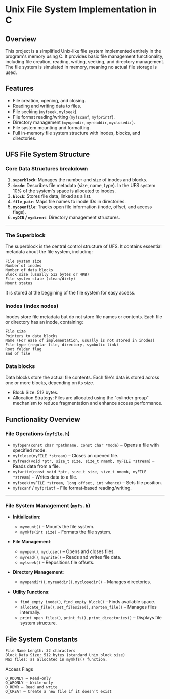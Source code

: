 # **Unix File System Implementation in C**  

## **Overview**  

This project is a simplified Unix-like file system implemented entirely in the program's memory using C. It provides basic file management functionality, including file creation, reading, writing, seeking, and directory management. The file system is simulated in memory, meaning no actual file storage is used.  

## **Features**  

- File creation, opening, and closing.  
- Reading and writing data to files.  
- File seeking (`myfseek`, `mylseek`).  
- File format reading/writing (`myfscanf`, `myfprintf`).  
- Directory management (`myopendir`, `myreaddir`, `myclosedir`).  
- File system mounting and formatting.  
- Full in-memory file system structure with inodes, blocks, and directories.  

## **UFS File System Structure**  

### **Core Data Structures breakdown**  

1. **`superblock`**: Manages the number and size of inodes and blocks.
2. **`inode`**: Describes file metadata (size, name, type). In the UFS system 10% of the system's space is allocated to inodes.
3. **`block`**: Stores file data, linked as a list.  
4. **`file_pair`**: Maps file names to inode IDs in directories.  
5. **`myopenfile`**: Tracks open file information (inode, offset, and access flags).  
6. **`myDIR` / `mydirent`**: Directory management structures.

___

### The Superblock

 The superblock is the central control structure of UFS. It contains essential metadata about the file system, including:

    File system size
    Number of inodes
    Number of data blocks
    Block size (usually 512 bytes or 4KB)
    File system state (clean/dirty)
    Mount status
It is stored at the beggining of the file system for easy access.

### Inodes (index nodes)

Inodes store file metadata but do not store file names or contents. Each file or directory has an inode, containing:

    File size
    Pointers to data blocks 
    Name (For ease of implementation, usually is not stored in inodes)
    File type (regular file, directory, symbolic link)
    Root folder flag
    End of file

### Data blocks

Data blocks store the actual file contents. Each file's data is stored across one or more blocks, depending on its size.

- Block Size: 512 bytes.
- Allocation Strategy: Files are allocated using the "cylinder group" mechanism to reduce fragmentation and enhance access performance.

## **Functionality Overview**  

### **File Operations (`myfile.h`)**  

- `myfopen(const char *pathname, const char *mode)` – Opens a file with specified mode.  
- `myfclose(myFILE *stream)` – Closes an opened file.  
- `myfread(void *ptr, size_t size, size_t nmemb, myFILE *stream)` – Reads data from a file.  
- `myfwrite(const void *ptr, size_t size, size_t nmemb, myFILE *stream)` – Writes data to a file.  
- `myfseek(myFILE *stream, long offset, int whence)` – Sets file position.  
- `myfscanf` / `myfprintf` – File format-based reading/writing.  

---

### **File System Management (`myfs.h`)**  

- **Initialization**:  
  - `mymount()` – Mounts the file system.  
  - `mymkfs(int size)` – Formats the file system.  

- **File Management**:  
  - `myopen()`, `myclose()` – Opens and closes files.  
  - `myread()`, `mywrite()` – Reads and writes file data.  
  - `mylseek()` – Repositions file offsets.  

- **Directory Management**:  
  - `myopendir()`, `myreaddir()`, `myclosedir()` – Manages directories.  

- **Utility Functions**:  
  - `find_empty_inode()`, `find_empty_block()` – Finds available space.  
  - `allocate_file()`, `set_filesize()`, `shorten_file()` – Manages files internally.  
  - `print_open_files()`, `print_fs()`, `print_directories()` – Displays file system structure.  

## File System Constants

    File Name Length: 32 characters
    Block Data Size: 512 bytes (standard Unix block size)
    Max files: as allocated in mymkfs() function.

Access Flags

    O_RDONLY – Read-only
    O_WRONLY – Write-only
    O_RDWR – Read and write
    O_CREAT – Create a new file if it doesn’t exist
